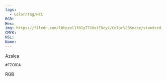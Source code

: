 ```yaml
---
tags:
  - Color/Tag/NTC
RGB:
Hex:
img: https://filedn.com/l0hpzxl1f01yT7GHxtF8cyk/Color%20Snake/standard_csv_to_svg//F7C8DA.svg
CMYK:
HSL:
Name:
---
```

Azalea
```palette
#F7C8DA
```
RGB
